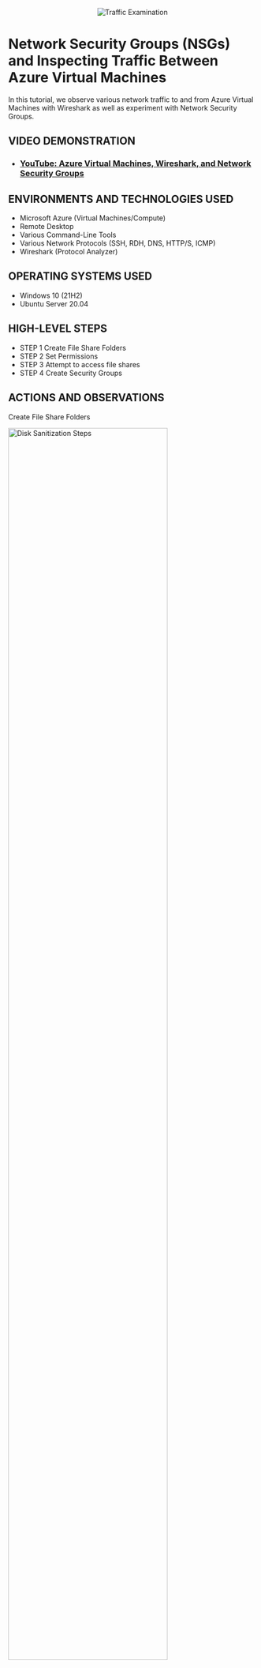 <p align="center">
<img src="https://i.imgur.com/Ua7udoS.png" alt="Traffic Examination"/>
</p>

<h1>Network Security Groups (NSGs) and Inspecting Traffic Between Azure Virtual Machines</h1>
In this tutorial, we observe various network traffic to and from Azure Virtual Machines with Wireshark as well as experiment with Network Security Groups. <br />


<h2>VIDEO DEMONSTRATION</h2>

- ### [YouTube: Azure Virtual Machines, Wireshark, and Network Security Groups](https://www.youtube.com)

<h2>ENVIRONMENTS AND TECHNOLOGIES USED</h2>

- Microsoft Azure (Virtual Machines/Compute)
- Remote Desktop
- Various Command-Line Tools
- Various Network Protocols (SSH, RDH, DNS, HTTP/S, ICMP)
- Wireshark (Protocol Analyzer)

<h2>OPERATING SYSTEMS USED </h2>

- Windows 10 (21H2)
- Ubuntu Server 20.04

<h2>HIGH-LEVEL STEPS</h2>

- STEP 1 Create File Share Folders
- STEP 2 Set Permissions
- STEP 3 Attempt to access file shares
- STEP 4 Create Security Groups

<h2>ACTIONS AND OBSERVATIONS</h2>

Create File Share Folders
<p>
<img src="https://i.imgur.com/5XytNYh.png" height="80%" width="80%" alt="Disk Sanitization Steps"/>
</p>
<p>
  
Created for new folders named Read-Access, Write-Access, and No-Access.
</p>
<br />

Set Permissions
<p>
<img src="https://i.imgur.com/bEmKHX5.png" height="80%" width="80%" alt="Disk Sanitization Steps"/>
</p>
<p>
Click the Sharing tab.
</p>
<br />

<p>
<img src="https://i.imgur.com/awzAQaM.png" height="80%" width="80%" alt="Disk Sanitization Steps"/>
</p>
<p>
Choose users to give access to the folder (Jane doe) and set their permission level (Read only).
</p>
<br />
<p>
<img src="https://i.imgur.com/7ousuSe.png" height="80%" width="80%" alt="Disk Sanitization Steps"/>
</p>


Attempt to access file shares
<p>
<img src="https://i.imgur.com/ulQTnb5.png" height="80%" width="80%" alt="Disk Sanitization Steps"/>
</p>
<p>
Clicked on No-Access folder to check permissions. Windows will not allow access to the folder. Permissions are working correctly here.
</p>
<br />

<p>
<img src="https://i.imgur.com/b6rBbaL.png" height="80%" width="80%" alt="Disk Sanitization Steps"/>
</p>
<p>
After clicking Read-Access folder and trying not create a folder (write) this notification popped up. Permissions set to only read and not write or create folders/documents. The permissions are working correctly.
</p>
<br />

<p>
<img src="https://i.imgur.com/n9h4qhH.png" height="80%" width="80%" alt="Disk Sanitization Steps"/>
</p>
<p>
Clicked on the Write-Access folder. Created a text file and named it test. The permissions are working correctly for this folder. This folder has read & write permissions.
</p>
<br />

Create a security group
<p>
<img src="https://i.imgur.com/YPJLsLd.png" height="80%" width="80%" alt="Disk Sanitization Steps"/>
</p>
<p>
Create a new organizational unit in the Active Directory Domain.
</p>
<br />

<p>
<img src="https://i.imgur.com/DDnVPpy.png" height="80%" width="80%" alt="Disk Sanitization Steps"/>
</p>
<p>
Name it _SECURITY_GROUPS.
</p>
<br />

<p>
<img src="https://i.Imgur.com/Gvtrf9l.png" height="80%" width="80%" alt="Disk Sanitization Steps"/>
</p>
<p>
Create a new group within _SECURITY_GROUPS.
</p>
<br />

<p>
<img src="https://i.Imgur.com/g5GYnHm.png" height="80%" width="80%" alt="Disk Sanitization Steps"/>
</p>
<p>
Name the group ACCOUNTANTS, set the group type to security.
</p>
<br />

